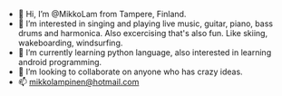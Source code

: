 - 👋 Hi, I’m @MikkoLam from Tampere, Finland.
- 👀 I’m interested in singing and playing live music, guitar, piano, bass drums and harmonica. Also excercising that's also fun. Like skiing, wakeboarding, windsurfing.
- 🌱 I’m currently learning python language, also interested in learning android programming.
- 💞️ I’m looking to collaborate on anyone who has crazy ideas.
- 📫 mikkolampinen@hotmail.com

<!---
MikkoLam/MikkoLam is a ✨ special ✨ repository because its `README.md` (this file) appears on your GitHub profile.
You can click the Preview link to take a look at your changes.
--->
